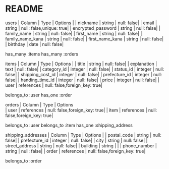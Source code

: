 # README

users
| Column             | Type    | Options    |
| nickname           | string  | null: false|
| email              | string  | null: false,unique: true|
| encrypted_password | string  | null: false|
| family_name        | string  | null: false|
| first_name         | string  | null: false|
| family_name_kana   | string  | null: false|
| first_name_kana    | string  | null: false|
| birthday           | date    | null: false|

has_many :items
has_many :orders

items
| Column             | Type       | Options    |
| title              | string     | null: false|
| explanation        | text       | null: false|
| category_id        | integer    | null: false|
| status_id          | integer    | null: false|
| shipping_cost_id   | integer    | null: false|
| prefecture_id      | integer    | null: false|
| handing_time_id    | integer    | null: false|
| price              | integer    | null: false|
| user               | references | null: false,foreign_key: true|

belongs_to :user
has_one :order

orders
| Column  | Type       | Options   
| user    | references | null: false,foreign_key: true|
| item    | references | null: false,foreign_key: true|

belongs_to :user
belongs_to :item
has_one :shipping_address

shipping_addresses
| Column         | Type       | Options    |
| postal_code    | string     | null: false|
| prefecture_id  | integer    | null: false|
| city           | string     | null: false|
| street_address | string     | null: false|
| building       | string     | |
| phone_number   | string     | null: false|
| order          | references | null: false,foreign_key: true|

belongs_to :order